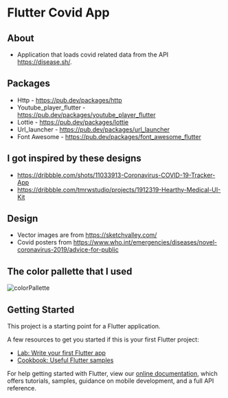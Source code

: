 # Flutter Covid App

## About
- Application that loads covid related data from the API https://disease.sh/. 

## Packages
- Http - https://pub.dev/packages/http
- Youtube_player_flutter - https://pub.dev/packages/youtube_player_flutter
- Lottie - https://pub.dev/packages/lottie
- Url_launcher - https://pub.dev/packages/url_launcher
- Font Awesome - https://pub.dev/packages/font_awesome_flutter

 ## I got inspired by these designs
- https://dribbble.com/shots/11033913-Coronavirus-COVID-19-Tracker-App
- https://dribbble.com/tmrwstudio/projects/1912319-Hearthy-Medical-UI-Kit

## Design
- Vector images are from https://sketchvalley.com/
- Covid posters from https://www.who.int/emergencies/diseases/novel-coronavirus-2019/advice-for-public

## The color pallette that I used
![colorPallette](https://user-images.githubusercontent.com/44742460/135619610-db06dddb-6136-44f0-9df5-84721d61035e.PNG)


## Getting Started

This project is a starting point for a Flutter application.

A few resources to get you started if this is your first Flutter project:

- [Lab: Write your first Flutter app](https://flutter.dev/docs/get-started/codelab)
- [Cookbook: Useful Flutter samples](https://flutter.dev/docs/cookbook)

For help getting started with Flutter, view our
[online documentation](https://flutter.dev/docs), which offers tutorials,
samples, guidance on mobile development, and a full API reference.
